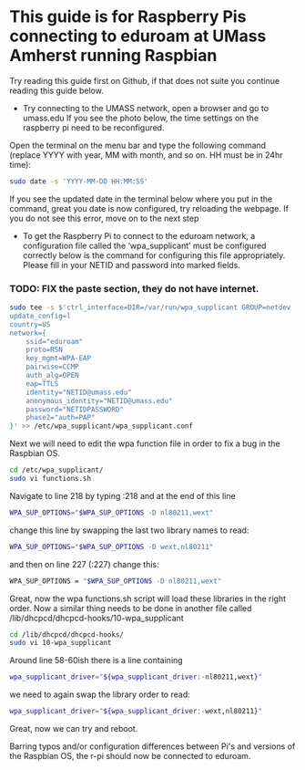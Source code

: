 # This guide is for Raspberry Pis connecting to eduroam at UMass Amherst running Raspbian

Try reading this guide first on Github, if that does not suite you continue reading this guide below.

* Try connecting to the UMASS network, open a browser and go to umass.edu
If you see the photo below, the time settings on the raspberry pi need to be reconfigured.

Open the terminal on the menu bar and type the following command (replace YYYY with year, MM with month, and so on. HH must be in 24hr time):

```bash
sudo date -s 'YYYY-MM-DD HH:MM:SS'
```

If you see the updated date in the terminal below where you put in the command, great you date is now configured, try reloading the webpage.
If you do not see this error, move on to the next step

* To get the Raspberry Pi to connect to the eduroam network, a configuration file called the ‘wpa_supplicant’ must be configured correctly
below is the command for configuring this file appropriately. Please fill in your NETID and password into marked fields.

### TODO: FIX the paste section, they do not have internet. 

```bash
sudo tee -s $'ctrl_interface=DIR=/var/run/wpa_supplicant GROUP=netdev
update_config=l
country=US
network={
    ssid="eduroam"
    proto=RSN
    key_mgmt=WPA-EAP
    pairwise=CCMP
    auth_alg=OPEN
    eap=TTLS
    identity="NETID@umass.edu"
    anonymous_identity="NETID@umass.edu"
    password="NETIDPASSWORD"
    phase2="auth=PAP"
}' >> /etc/wpa_supplicant/wpa_supplicant.conf
```

Next we will need to edit the wpa function file in order to fix a bug in the Raspbian OS.

```bash
cd /etc/wpa_supplicant/
sudo vi functions.sh
```

Navigate to line 218 by typing :218 and at the end of this line

```bash
WPA_SUP_OPTIONS="$WPA_SUP_OPTIONS -D nl80211,wext"
```

change this line by swapping the last two library names to read:

```bash
WPA_SUP_OPTIONS="$WPA_SUP_OPTIONS -D wext,nl80211"
```

and then on line 227 (:227) change this:

```bash
WPA_SUP_OPTIONS = "$WPA_SUP_OPTIONS -D nl80211,wext"
```

Great, now the wpa functions.sh script will load these libraries in the right order. Now a similar thing needs to be done in another file called /lib/dhcpcd/dhcpcd-hooks/10-wpa_supplicant

```bash
cd /lib/dhcpcd/dhcpcd-hooks/
sudo vi 10-wpa_supplicant
```

Around line 58-60ish there is a line containing

```bash
wpa_supplicant_driver="${wpa_supplicant_driver:-nl80211,wext}"
```

we need to again swap the library order to read:

```bash
wpa_supplicant_driver="${wpa_supplicant_driver:-wext,nl80211}"
```

Great, now we can try and reboot.

Barring typos and/or configuration differences between Pi's and versions of the Raspbian OS, the r-pi should now be connected to eduroam.
